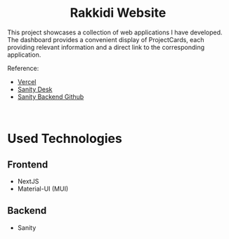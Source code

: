 <h1 align="center">Rakkidi Website</h1>
This project showcases a collection of web applications I have developed. The dashboard provides a convenient display of ProjectCards, each providing relevant information and a direct link to the corresponding application.

<br />

Reference:

- <a href="https://vercel.com/tlvu93/rakkidi-website" target="_blank">Vercel</a>
- <a href="https://rakkidi.sanity.studio/desk" target="_blank">Sanity Desk</a>
- <a href="https://github.com/tlvu93/sanity-rakkidi-de" target="_blank">Sanity Backend Github</a>

<br />

# Used Technologies

## Frontend

- NextJS
- Material-UI (MUI)

## Backend

- Sanity
